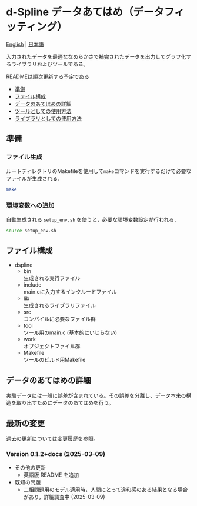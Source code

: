# d-Spline データあてはめ（データフィッティング）

[English](README.md) | [日本語](README-ja.md)

入力されたデータを最適ななめらかさで補完されたデータを出力してグラフ化するライブラリおよびツールである。

READMEは順次更新する予定である

- [準備](#準備)
- [ファイル構成](#ファイル構成)
- [データのあてはめの詳細](#データのあてはめの詳細)
- [ツールとしての使用方法](docs/tool.md)
- [ライブラリとしての使用方法](docs/library.md)

## 準備

### ファイル生成

ルートディレクトリのMakefileを使用して`make`コマンドを実行するだけで必要なファイルが生成される．

``` bash
make
```

### 環境変数への追加

自動生成される `setup_env.sh` を使うと，必要な環境変数設定が行われる．

``` bash
source setup_env.sh
```

## ファイル構成

- dspline
  - bin  
  生成される実行ファイル
  - include  
  main.cに入力するインクルードファイル
  - lib  
  生成されるライブラリファイル
  - src  
  コンパイルに必要なファイル群
  - tool  
  ツール用のmain.c (基本的にいじらない)
  - work  
  オブジェクトファイル群
  - Makefile  
  ツールのビルド用Makefile

## データのあてはめの詳細  

実験データには一般に誤差が含まれている。その誤差を分離し、データ本来の構造を取り出すためにデータのあてはめを行う。

## 最新の変更

過去の更新については[変更履歴](CHANGELOG-ja.md)を参照。

### Version 0.1.2+docs (2025-03-09)

- その他の更新
  - 英語版 README を追加
- 既知の問題
  - 二相問題用のモデル適用時，人間にとって違和感のある結果となる場合があり，詳細調査中 (2025-03-09)
